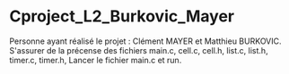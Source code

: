 # Cproject_L2_Burkovic_Mayer
Personne ayant réalisé le projet : Clément MAYER et Matthieu BURKOVIC.
S'assurer de la précense des fichiers main.c, cell.c, cell.h, list.c, list.h, timer.c, timer.h, 
Lancer le fichier main.c et run.
